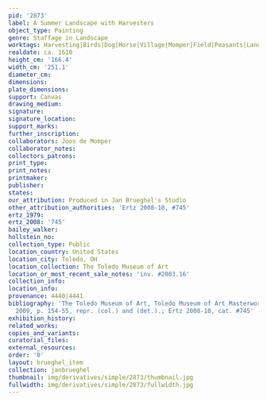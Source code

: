 ```yaml
---
pid: '2873'
label: A Summer Landscape with Harvesters
object_type: Painting
genre: Staffage in Landscape
worktags: Harvesting|Birds|Dog|Horse|Village|Momper|Field|Peasants|Landscape|Labor|Cart|Road|Wagon
realdate: ca. 1610
height_cm: '166.4'
width_cm: '251.1'
diameter_cm:
dimensions:
plate_dimensions:
support: Canvas
drawing_medium:
signature:
signature_location:
support_marks:
further_inscription:
collaborators: Joos de Momper
collaborator_notes:
collectors_patrons:
print_type:
print_notes:
printmaker:
publisher:
states:
our_attribution: Produced in Jan Brueghel's Studio
other_attribution_authorities: 'Ertz 2008-10, #745'
ertz_1979:
ertz_2008: '745'
bailey_walker:
hollstein_no:
collection_type: Public
location_country: United States
location_city: Toledo, OH
location_collection: The Toledo Museum of Art
location_or_most_recent_sale_notes: 'inv. #2003.16'
collection_info:
location_info:
provenance: 4440|4441
bibliography: 'The Toledo Museum of Art, Toledo Museum of Art Masterworks, Toledo,
  2009, p. 154-55, repr. (col.) and (det.).; Ertz 2008-10, cat. #745'
exhibition_history:
related_works:
copies_and_variants:
curatorial_files:
external_resources:
order: '0'
layout: brueghel_item
collection: janbrueghel
thumbnail: img/derivatives/simple/2873/thumbnail.jpg
fullwidth: img/derivatives/simple/2873/fullwidth.jpg
---
```

